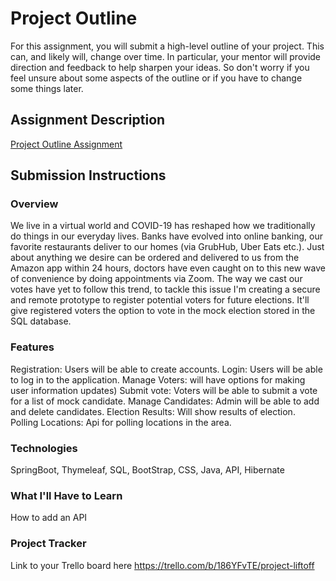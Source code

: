 # Project Outline

For this assignment, you will submit a high-level outline of your project. This can, and likely will, change over time.
In particular, your mentor will provide direction and feedback to help sharpen your ideas. So don't worry if you feel
unsure about some aspects of the outline or if you have to change some things later.

## Assignment Description

[Project Outline Assignment](https://education.launchcode.org/liftoff/modules/assignments/project-outline)

## Submission Instructions

### Overview

We live in a virtual world and COVID-19 has reshaped how we traditionally do things in our everyday lives. Banks have
evolved into online banking, our favorite restaurants deliver to our homes (via GrubHub, Uber Eats etc.). Just about
anything we desire can be ordered and delivered to us from the Amazon app within 24 hours, doctors have even caught on
to this new wave of convenience by doing appointments via Zoom. The way we cast our votes have yet to follow this trend,
to tackle this issue I'm creating a secure and remote prototype to register potential voters for future elections. It'll
give registered voters the option to vote in the mock election stored in the SQL database.

### Features

Registration: Users will be able to create accounts. Login: Users will be able to log in to the application. Manage
Voters: will have options for making user information updates)
Submit vote: Voters will be able to submit a vote for a list of mock candidate. Manage Candidates: Admin will be able to
add and delete candidates. Election Results: Will show results of election. Polling Locations: Api for polling locations
in the area.

### Technologies

SpringBoot, Thymeleaf, SQL, BootStrap, CSS, Java, API, Hibernate

### What I'll Have to Learn

How to add an API

### Project Tracker

Link to your Trello board here
https://trello.com/b/186YFvTE/project-liftoff